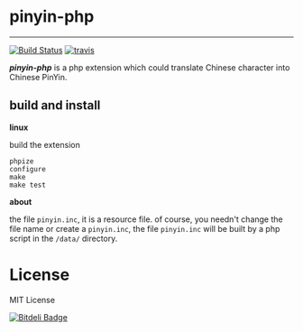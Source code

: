 # pinyin-php #

----------

[![Build Status](https://drone.io/github.com/duguying/pinyin-php/status.png)](https://drone.io/github.com/duguying/pinyin-php/latest) 
[![travis](https://api.travis-ci.org/duguying/pinyin-php.png)](https://travis-ci.org/duguying/pinyin-php)

***pinyin-php*** is a php extension which could translate Chinese character into Chinese PinYin.

## build and install ##
**linux**

build the extension<br>

```shell
phpize
configure
make
make test
```

**about**

the file `pinyin.inc`, it is a resource file. of course, you needn't change the file name or create a `pinyin.inc`, the file `pinyin.inc` will be built by a php script in the `/data/` directory. 

# License #

MIT License


[![Bitdeli Badge](https://d2weczhvl823v0.cloudfront.net/duguying/pinyin-php/trend.png)](https://bitdeli.com/free "Bitdeli Badge")

